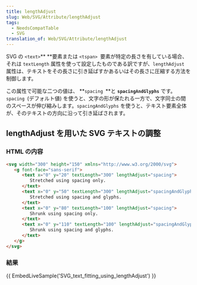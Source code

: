 ```yaml
---
title: lengthAdjust
slug: Web/SVG/Attribute/lengthAdjust
tags:
  - NeedsCompatTable
  - SVG
translation_of: Web/SVG/Attribute/lengthAdjust
---
```

SVG の `<text>`\*\* \*\*要素または `<tspan> `要素が特定の長さを有している場合、それは `textLength` 属性を使って設定したものである訳ですが、`lengthAdjust` 属性は、テキストをその長さに引き延ばすかあるいはその長さに圧縮する方法を制御します。

この属性で可能な二つの値は、 **`spacing `**と **`spacingAndGlyphs`** です。`spacing `(デフォルト値) を使うと、文字の形が保たれる一方で、文字同士の間のスペースが伸び縮みします。`spacingAndGlyphs` を使うと、テキスト要素全体が、そのテキストの方向に沿って引き延ばされます。

## lengthAdjust を用いた SVG テキストの調整

### HTML の内容

```html
<svg width="300" height="150" xmlns="http://www.w3.org/2000/svg">
   <g font-face="sans-serif">
      <text x="0" y="20" textLength="300" lengthAdjust="spacing">
         Stretched using spacing only.
      </text>
      <text x="0" y="50" textLength="300" lengthAdjust="spacingAndGlyphs">
         Stretched using spacing and glyphs.
      </text>
      <text x="0" y="80" textLength="100" lengthAdjust="spacing">
         Shrunk using spacing only.
      </text>
      <text x="0" y="110" textLength="100" lengthAdjust="spacingAndGlyphs">
         Shrunk using spacing and glyphs.
      </text>
   </g>
</svg>
```

### 結果

{{ EmbedLiveSample('SVG_text_fitting_using_lengthAdjust') }}
